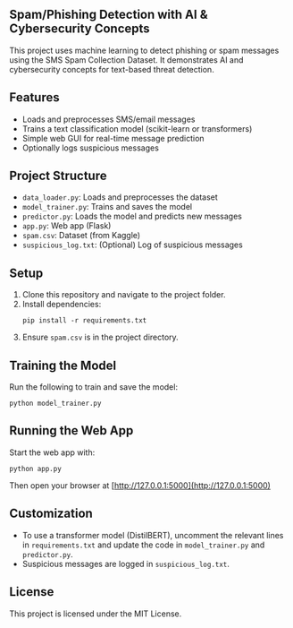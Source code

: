 ## Spam/Phishing Detection with AI & Cybersecurity Concepts

This project uses machine learning to detect phishing or spam messages using the SMS Spam Collection Dataset. It demonstrates AI and cybersecurity concepts for text-based threat detection.

## Features
- Loads and preprocesses SMS/email messages
- Trains a text classification model (scikit-learn or transformers)
- Simple web GUI for real-time message prediction
- Optionally logs suspicious messages

## Project Structure
- `data_loader.py`: Loads and preprocesses the dataset
- `model_trainer.py`: Trains and saves the model
- `predictor.py`: Loads the model and predicts new messages
- `app.py`: Web app (Flask)
- `spam.csv`: Dataset (from Kaggle)
- `suspicious_log.txt`: (Optional) Log of suspicious messages

## Setup
1. Clone this repository and navigate to the project folder.
2. Install dependencies:
   ```
   pip install -r requirements.txt
   ```
4. Ensure `spam.csv` is in the project directory.

## Training the Model
Run the following to train and save the model:
```
python model_trainer.py
```

## Running the Web App
Start the web app with:
```
python app.py
```
Then open your browser at [http://127.0.0.1:5000](http://127.0.0.1:5000)

## Customization
- To use a transformer model (DistilBERT), uncomment the relevant lines in `requirements.txt` and update the code in `model_trainer.py` and `predictor.py`.
- Suspicious messages are logged in `suspicious_log.txt`.

## License
This project is licensed under the MIT License.
